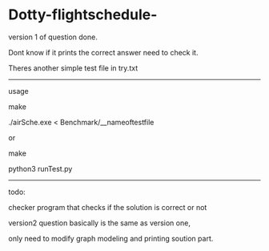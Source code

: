 # Dotty-flightschedule-

version 1 of question done.

Dont know if it prints the correct answer need to check it.

Theres another simple test file in try.txt

-----------------------------------------------

usage

make

./airSche.exe < Benchmark/__nameoftestfile


or

make

python3 runTest.py

-------------------------------------------------------------

todo:

checker program that checks if the solution is correct or not

version2 question basically is the same as version one,

only need to modify graph modeling and printing soution part.


